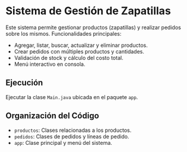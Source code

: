# Sistema de Gestión de Zapatillas

Este sistema permite gestionar productos (zapatillas) y realizar pedidos sobre los mismos. Funcionalidades principales:

- Agregar, listar, buscar, actualizar y eliminar productos.
- Crear pedidos con múltiples productos y cantidades.
- Validación de stock y cálculo del costo total.
- Menú interactivo en consola.

## Ejecución
Ejecutar la clase `Main.java` ubicada en el paquete `app`.

## Organización del Código
- `productos`: Clases relacionadas a los productos.
- `pedidos`: Clases de pedidos y líneas de pedido.
- `app`: Clase principal y menú del sistema.

